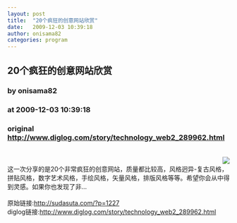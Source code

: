 ```yaml
---
layout: post
title:  "20个疯狂的创意网站欣赏"
date:   2009-12-03 10:39:18
author: onisama82
categories: program
---
```


## 20个疯狂的创意网站欣赏
### by onisama82
### at 2009-12-03 10:39:18
### original <http://www.diglog.com/story/technology_web2_289962.html>

<br><a href="http://www.diglog.com/story/technology_web2_289962.html"><img style="float:right" border="0" src="http://img.diglog.com/img/2009/12/thumb_798a98c28663490583a3c949a99097c9.jpg"></a><br>这一次分享的是20个非常疯狂的创意网站，质量都比较高，风格迥异-复古风格，拼贴风格，数字艺术风格，手绘风格，矢量风格，排版风格等等。希望你会从中得到灵感。如果你也发现了非...<br><br>原始链接:<a href="http://sudasuta.com/?p=1227">http://sudasuta.com/?p=1227</a><br>diglog链接:<a href="http://www.diglog.com/story/technology_web2_289962.html">http://www.diglog.com/story/technology_web2_289962.html</a>